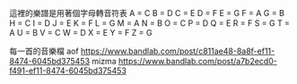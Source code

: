 這裡的樂譜是用著個字母轉音符表
A = C
B = D
C = E
D = F
E = G
F = A
G = B
H = C
I = D
J = E
K = F
L = G
M = A
N = B
O = C
P = D
Q = E
R = F
S = G
T = A
U = B
V = C
W = D
X = E
Y = F
Z = G

每一首的音樂檔
aof
https://www.bandlab.com/post/c811ae48-8a8f-ef11-8474-6045bd375453
mizma
https://www.bandlab.com/post/a7b2ecd0-f491-ef11-8474-6045bd375453
